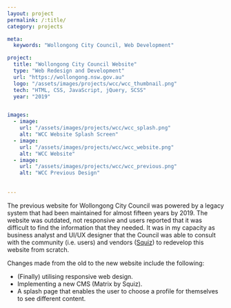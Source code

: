 ```yaml
---
layout: project
permalink: /:title/
category: projects

meta:
  keywords: "Wollongong City Council, Web Development"

project:
  title: "Wollongong City Council Website"
  type: "Web Redesign and Development"
  url: "https://wollongong.nsw.gov.au"
  logo: "/assets/images/projects/wcc/wcc_thumbnail.png"
  tech: "HTML, CSS, JavaScript, jQuery, SCSS"
  year: "2019"


images:
  - image:
    url: "/assets/images/projects/wcc/wcc_splash.png"
    alt: "WCC Website Splash Screen"
  - image:
    url: "/assets/images/projects/wcc/wcc_website.png"
    alt: "WCC Website"
  - image:
    url: "/assets/images/projects/wcc/wcc_previous.png"
    alt: "WCC Previous Design"
 
  
---
```

<p>The previous website for Wollongong City Council was powered by a legacy system that had been maintained for almost fifteen years by 2019. The website was outdated, not responsive and users reported that it was difficult to find the information that they needed. It was in my capacity as business analyst and UI/UX designer that the Council was able to consult with the community (i.e. users) and vendors (<a href="https://www.squiz.net/" target="_blank">Squiz</a>) to redevelop this website from scratch.</p>

<p>Changes made from the old to the new website include the following:</p>

- (Finally) utilising responsive web design.
- Implementing a new CMS (Matrix by Squiz).
- A splash page that enables the user to choose a profile for themselves to see different content.
